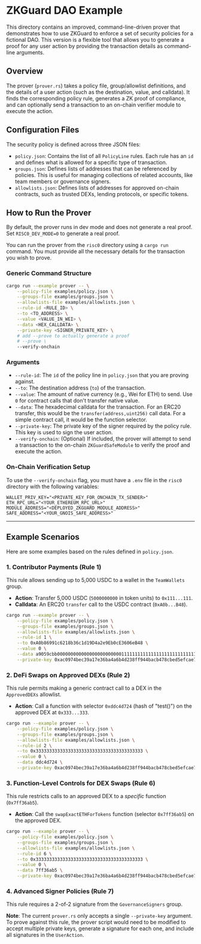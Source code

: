 # ZKGuard DAO Example 

This directory contains an improved, command-line-driven prover that demonstrates how to use ZKGuard to enforce a set of security policies for a fictional DAO. This version is a flexible tool that allows you to generate a proof for any user action by providing the transaction details as command-line arguments.

## Overview

The prover (`prover.rs`) takes a policy file, group/allowlist definitions, and the details of a user action (such as the destination, value, and calldata). It finds the corresponding policy rule, generates a ZK proof of compliance, and can optionally send a transaction to an on-chain verifier module to execute the action.

## Configuration Files

The security policy is defined across three JSON files:

*   `policy.json`: Contains the list of all `PolicyLine` rules. Each rule has an `id` and defines what is allowed for a specific type of transaction.
*   `groups.json`: Defines lists of addresses that can be referenced by policies. This is useful for managing collections of related accounts, like team members or governance signers.
*   `allowlists.json`: Defines lists of addresses for approved on-chain contracts, such as trusted DEXs, lending protocols, or specific tokens.

## How to Run the Prover

By default, the prover runs in dev mode and does not generate a real proof. Set `RISC0_DEV_MODE=0` to generate a real proof.

You can run the prover from the `risc0` directory using a `cargo run` command. You must provide all the necessary details for the transaction you wish to prove.

### Generic Command Structure

```bash
cargo run --example prover -- \
    --policy-file examples/policy.json \
    --groups-file examples/groups.json \
    --allowlists-file examples/allowlists.json \
    --rule-id <RULE_ID> \
    --to <TO_ADDRESS> \
    --value <VALUE_IN_WEI> \
    --data <HEX_CALLDATA> \
    --private-key <SIGNER_PRIVATE_KEY> \
    # add --prove to actually generate a proof
    # --prove \
    --verify-onchain
```

### Arguments

*   `--rule-id`: The `id` of the policy line in `policy.json` that you are proving against.
*   `--to`: The destination address (`to`) of the transaction.
*   `--value`: The amount of native currency (e.g., Wei for ETH) to send. Use `0` for contract calls that don't transfer native value.
*   `--data`: The hexadecimal calldata for the transaction. For an ERC20 transfer, this would be the `transfer(address,uint256)` call data. For a simple contract call, it would be the function selector.
*   `--private-key`: The private key of the signer required by the policy rule. This key is used to sign the user action.
*   `--verify-onchain`: (Optional) If included, the prover will attempt to send a transaction to the on-chain `ZKGuardSafeModule` to verify the proof and execute the action.

### On-Chain Verification Setup

To use the `--verify-onchain` flag, you must have a `.env` file in the `risc0` directory with the following variables:

```
WALLET_PRIV_KEY="<PRIVATE_KEY_FOR_ONCHAIN_TX_SENDER>"
ETH_RPC_URL="<YOUR_ETHEREUM_RPC_URL>"
MODULE_ADDRESS="<DEPLOYED_ZKGUARD_MODULE_ADDRESS>"
SAFE_ADDRESS="<YOUR_GNOIS_SAFE_ADDRESS>"
```

---

## Example Scenarios

Here are some examples based on the rules defined in `policy.json`.

### 1. Contributor Payments (Rule 1)

This rule allows sending up to 5,000 USDC to a wallet in the `TeamWallets` group.

*   **Action**: Transfer 5,000 USDC (`5000000000` in token units) to `0x111...111`.
*   **Calldata**: An ERC20 `transfer` call to the USDC contract (`0xA0b...B48`).

```bash
cargo run --example prover -- \
    --policy-file examples/policy.json \
    --groups-file examples/groups.json \
    --allowlists-file examples/allowlists.json \
    --rule-id 1 \
    --to 0xA0b86991c6218b36c1d19D4a2e9Eb0cE3606eB48 \
    --value 0 \
    --data a9059cbb0000000000000000000000001111111111111111111111111111111111111111000000000000000000000000000000000000000000000000000000012a05f200 \
    --private-key 0xac0974bec39a17e36ba4a6b4d238ff944bacb478cbed5efcae784d7bf4f2ff80
```

### 2. DeFi Swaps on Approved DEXs (Rule 2)

This rule permits making a generic contract call to a DEX in the `ApprovedDEXs` allowlist.

*   **Action**: Call a function with selector `0xddc4d724` (hash of "test()") on the approved DEX at `0x333...333`.

```bash
cargo run --example prover -- \
    --policy-file examples/policy.json \
    --groups-file examples/groups.json \
    --allowlists-file examples/allowlists.json \
    --rule-id 2 \
    --to 0x3333333333333333333333333333333333333333 \
    --value 0 \
    --data ddc4d724 \
    --private-key 0xac0974bec39a17e36ba4a6b4d238ff944bacb478cbed5efcae784d7bf4f2ff80
```

### 3. Function-Level Controls for DEX Swaps (Rule 6)

This rule restricts calls to an approved DEX to a *specific* function (`0x7ff36ab5`).

*   **Action**: Call the `swapExactETHForTokens` function (selector `0x7ff36ab5`) on the approved DEX.

```bash
cargo run --example prover -- \
    --policy-file examples/policy.json \
    --groups-file examples/groups.json \
    --allowlists-file examples/allowlists.json \
    --rule-id 6 \
    --to 0x3333333333333333333333333333333333333333 \
    --value 0 \
    --data 7ff36ab5 \
    --private-key 0xac0974bec39a17e36ba4a6b4d238ff944bacb478cbed5efcae784d7bf4f2ff80
```

### 4. Advanced Signer Policies (Rule 7)

This rule requires a 2-of-2 signature from the `GovernanceSigners` group.

**Note**: The current `prover.rs` only accepts a single `--private-key` argument. To prove against this rule, the prover script would need to be modified to accept multiple private keys, generate a signature for each one, and include all signatures in the `UserAction`.
